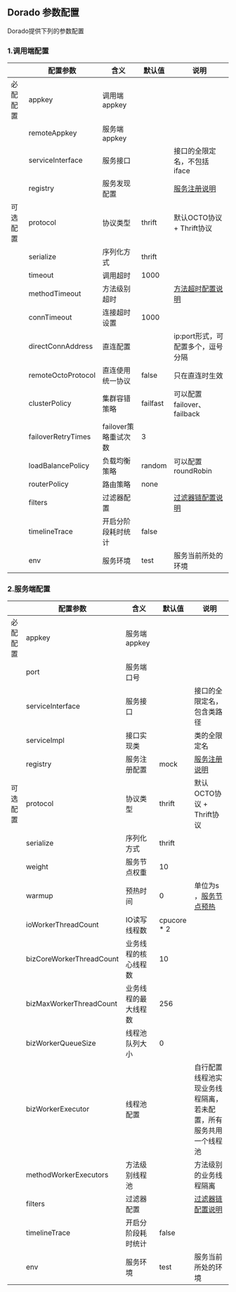 
## Dorado 参数配置

Dorado提供下列的参数配置

### 1.调用端配置

| | 配置参数 | 含义 | 默认值 | 说明 |
| --- | --- | --- | --- | --- |
| 必配配置 | appkey | 调用端appkey | | |                
|         | remoteAppkey | 服务端appkey | | |
|         | serviceInterface | 服务接口 | | 接口的全限定名，不包括iface | 
|         | registry | 服务发现配置 |  | [服务注册说明](Registry.md) |             
| 可选配置 | protocol | 协议类型 | thrift | 默认OCTO协议 + Thrift协议 |   
|         | serialize | 序列化方式 | thrift | |                
|         | timeout | 调用超时 | 1000 |  |                
|         | methodTimeout | 方法级别超时 | | [方法超时配置说明](MethodTimeout.md) |                
|         | connTimeout | 连接超时设置 | 1000 | |                
|         | directConnAddress | 直连配置 | | ip:port形式，可配置多个，逗号分隔 |
|         | remoteOctoProtocol| 直连使用统一协议 | false | 只在直连时生效 |               
|         | clusterPolicy | 集群容错策略 | failfast | 可以配置failover、failback | 
|         | failoverRetryTimes | failover策略重试次数 | 3 | |              
|         | loadBalancePolicy | 负载均衡策略 | random | 可以配置roundRobin |                
|         | routerPolicy | 路由策略 | none | | 
|         | filters | 过滤器配置 | | [过滤器链配置说明](Filter.md) |    
|         | timelineTrace | 开启分阶段耗时统计 | false | |
|         | env | 服务环境 | test | 服务当前所处的环境 |        
               

### 2.服务端配置

| | 配置参数 | 含义 | 默认值 | 说明 |
| --- | --- | --- | --- | --- |
| 必配配置 | appkey | 服务端appkey | | |                
|         | port | 服务端口号 | | |
|         | serviceInterface | 服务接口 | | 接口的全限定名，包含类路径 | 
|         | serviceImpl | 接口实现类 | | 类的全限定名 |
|         | registry | 服务注册配置 | mock | [服务注册说明](Registry.md) |                      
| 可选配置 | protocol | 协议类型 | thrift | 默认OCTO协议 + Thrift协议 |                
|         | serialize | 序列化方式 | thrift | |                
|         | weight | 服务节点权重 | 10 |  |   
|         | warmup | 预热时间 | 0 | 单位为s ，[服务节点预热](WeightWarmUp.md) |                
|         | ioWorkerThreadCount | IO读写线程数 | cpucore * 2 |  |                
|         | bizCoreWorkerThreadCount | 业务线程的核心线程数 | 10 |  |
|         | bizMaxWorkerThreadCount |  业务线程的最大线程数 | 256 | |              
|         | bizWorkerQueueSize | 线程池队列大小 | 0 |  |
|         | bizWorkerExecutor | 线程池配置 | | 自行配置线程池实现业务线程隔离，若未配置，所有服务共用一个线程池 |
|         | methodWorkerExecutors | 方法级别线程池 | | 方法级别的业务线程隔离 |                              
|         | filters | 过滤器配置 | | [过滤器链配置说明](Filter.md) |                
|         | timelineTrace | 开启分阶段耗时统计 | false | |
|         | env | 服务环境 | test | 服务当前所处的环境 |